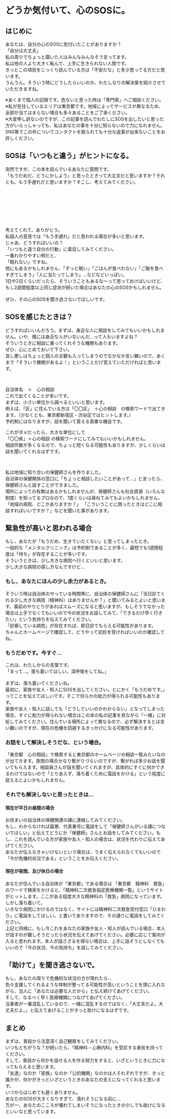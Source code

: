 # どうか気付いて、心のSOSに。

## はじめに
あなたは、自分の心のSOSに気付いたことがありますか？  
「自分は大丈夫」  
私の周りでちょっと躓いた人はみんなみんなそう言ってます。  
私は他の人より大きく転んで、上手に生きられない人間です。  
きっとこの項目をじっくり読んでいる方は「不安だな」と多少思ってる方だと思います。  
うんうん。そういう時にどうしたらいいのか、わたしなりの解決案を紹介させていただきますね。

※あくまで個人の記録です。危ないと思った時は「専門家」へご相談ください。  
※私が在住しているエリアは東京都です。地域によってサービスが異なるため、全部が当てはまらない場合も多々あることをご了承ください。  
※大変申し訳ないのですが、この記事を読んでわたしにSOSを出したいと思った方がいらっしゃっても、私はあなたの事を十分に知らないので力になれません。SNS等でこの件についてコンタクトを取られても十分な返事が出来ないことをお許しください。

## SOSは「いつもと違う」がヒントになる。
突然ですが、この本を読んでいるあなたに質問です。  
「もうだめだ、どうにかしよう」と思ったときって大丈夫だと思いますか？それとも、もう手遅れだと思いますか？すこし、考えてみてください。  

  &nbsp;  
  &nbsp;  
  &nbsp;  
  &nbsp;  
  &nbsp;  
  &nbsp;  

考えてくれて、ありがとう。  
私個人の意見では「もう手遅れ」だと思われる場合が多いと思います。  
じゃあ、どうすればいいの？  
「いつもと違う自分の行動」に着目してみてください。  
一番わかりやすい例だと、  
「眠れない」ですね。  
他にもあるかもしれません、「ずっと眠い」「ごはんが食べれない」「ご飯を食べすぎてしまう」「人に当たってしまう」…などなどいっぱい。  
1日や2日くらいだったら、そういうこともあるな～って思っておけばいいけど、もし2週間程度以上同じ症状が続いた場合はあなたの心のSOSかもしれません。  
&nbsp;  
ぜひ、その心のSOSを聞き逃さないでほしいです。

## SOSを感じたときは？
どうすればいいんだろう。まずは、身近な人に相談をしてみてもいいかもしれません。いや、僕には身近な人がいないんだ…って人もいますよね？  
そういうときに相談に乗ってくれそうな機関もあります。  
ぜひ、心にとめておいて下さい。  
良し悪しはちょっと個人の主観も入ってしまうのでなかなか言い難いので、あくまで「そういう機関があるよ！」ということだけ覚えていただければと思います。

&nbsp;  

自治体名　＋　心の相談  
これで出てくることが多いです。  
まずは、小さい単位から調べるといいと思います。  
例えば、「区」に住んでいる方は「〇〇区」　＋心の相談　の検索ワードで出てきます。（少なくとも、東京都新宿区・渋谷区ではヒットします。）  
予約制にはなりますが、話を聞いて貰える貴重な機会です。  

これがダメだったら、大きな単位にして  
「〇〇県」＋心の相談 の検索ワードにしてみてもいいかもしれません。  
相談件数が多くなるので、ちょっと短くなる可能性もありますが、少しくらいは話を聞いてくれるはずです。  

&nbsp;

私は地域に知り合いの保健師さんを作りました。  
自治体の保健関係の窓口に「ちょっと相談したいことがあって…」と言ったら、保健師さんと話すことができました。  
場所によっての有無はあるかもしれませんが、保健師さんも社会資源（いろんな制度）を知ってるプロなので、1度くらいは尋ねてみてもよいかもしれません。  
「地域の病院、どこかありますか？」
「こういうことに困ったときはどこに相談すればいいですか？」などを聞いた事があります。

## 緊急性が高いと思われる場合
もし、あなたが「もうだめ、生きていたくない」と思ってしまったとき。  
一般的な「メンタルクリニック」は予約制であることが多く、最短でも1週間程度は「待ち」が存在することが多いです。  
そういうときは、少し大きな病院へ行くといいと思います。  
少し大きな病院の探し方なんですけど… 

### もし、あなたにほんの少し余力があるとき。  
そういう時は自治体のやっている時間帯に、自治体の保健師さんに「当日診てくれる少し大きな病院（精神科）はありませんか？」と聞いてみるとよいと思います。事前のやりとりがあればスムーズになると思いますが、もしそうでなかった場合は上手でなくてもいいので今の状況をお話してみて、「できるだけ早く行きたい」という気持ちを伝えてみてください。  
「診療している病院」が存在すれば、即日診てもらえる可能性があります。  
ちゃんとホームページで確認して、どうやって初診を受ければいいのか確認してね。

### もうだめです。今すぐ…  
これは、わたしからの言葉です。  
「まって…。落ち着いてほしい。深呼吸をしてね。」  
&nbsp;  
まずは、落ち着いてくださいね。  
最初に、家族や友人・知人にSOSを出してください。とにかく「もうだめです。」ってことを伝えてほしいです。そこで何らかの助力が得られる可能性もあります。  
家族や友人・知人に話しても「どうしていいのかわからない」となってしまった場合、すぐに助力が得られない場合はこの本の私の記事を見ながら「一緒」に対処してみてください。住んでいる場所によって異なるので、必ず解決するとは言い難いのですが、現在の危機を回避するきっかけになる可能性があります。  

### お話をして解決しそうだな、という場合。
「東京都　心の相談」で検索すると東京都のホームページの相談一覧みたいなのが出てきます。夜間の場合かなり繋がりづらいのですが、繋がれば多少お話を聞いてもらえます。相談員さんが話を聞いてくれますが、具体的にすぐに何かできるわけではないので「とりあえず、落ち着くために電話をかける」という程度に捉えるとよいかもしれません。

### それでも解決しないと思ったときは…
#### 現在が平日の昼間の場合
お住まいの自治体の保健関連の課に連絡してみてください。  
もし、わからなければ最悪、代表番号に電話をして「保健師さんがいる課につないでほしい」と伝えてどうにか「保健師」さんとお話をしてみてください。もし、これを読んでいる方が家族や友人・知人の場合は、状況を代わりに伝えてあげてください。  
あなたが伝えなきゃいけないという場合は、うまく伝えられなくてもいいので「今が危機的状況である」ということをお伝えください。

#### 現在が夜間、及び休日の場合 
あなたが住んでいる自治体が「東京都」である場合は
「東京都　精神科　救急」のワードで検索をかけると、「精神科二次救急指定医療機関一覧」というサイトがヒットします。ここがある程度大きな精神科の「救急」病院になっています。  
しかし落ち着いて。  
いきなり病院にかけるのではなく、サイトには精神科二次救急受付窓口「ひまわり」に電話をしてほしい。と書いてありますので、その通りに電話をしてみてください。  
上記と同様に、もし今これをあなたの家族や友人・知人が読んでいる場合、本人が話すのが難しそうだったら状況を伝えてあげてください。必要に応じて案内が入ると思われます。本人が話さざるを得ない場合は、上手に話そうとしなくてもいいので「今の状況、今の気持ち」を話してみてください。  

## 「助けて」を聞き逃さないで。
もし、あなたの周りで危機的な状況の方が現れたら…  
色々支援してくれるような体制が整ってる可能性が高いということを頭に入れながら、当人に「あなたは必要な人だから」と伝え続けてあげてください。  
そして、なるべく早く医療機関につなげてあげてください。  
当事者が一番混乱しているので、一緒に混乱するのではなく、「大丈夫だよ。大丈夫だよ。」と伝えてあげることがきっと助けになるはずです。  

## まとめ
まずは、普段から注意深く自己観察をしてみてください。  
いつもとちがうな？が続いたら、「精神科・心療内科」を受診する勇気を持ってください。  
そして、普段から何かを話せる人を作る努力をすると、いざというときに力になってもらえると思います。  
「友達」なのか「家族」なのか「公的機関」なのかは人それぞれですが、きっと誰かが、何かがきっといざというときのあなたの支えになってくれると思います。  
いつからはじめても遅くありません。  
あなたのSOSが大きくなりすぎて、潰れそうになる前に…  
万が一、あなたのこころが壊れてしまいそうになったときの少しでも助けになるといいなと思っています。
